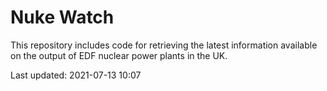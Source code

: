 # Nuke Watch

This repository includes code for retrieving the latest information available on the output of EDF nuclear power plants in the UK.

Last updated: 2021-07-13 10:07